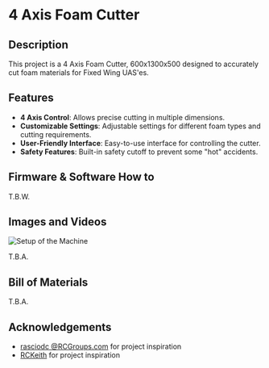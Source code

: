 # 4 Axis Foam Cutter

## Description
This project is a 4 Axis Foam Cutter, 600x1300x500 designed to accurately cut foam materials for Fixed Wing UAS'es.

## Features
- **4 Axis Control**: Allows precise cutting in multiple dimensions.
- **Customizable Settings**: Adjustable settings for different foam types and cutting requirements.
- **User-Friendly Interface**: Easy-to-use interface for controlling the cutter.
- **Safety Features**: Built-in safety cutoff to prevent some "hot" accidents.

## Firmware & Software How to

T.B.W.

## Images and Videos
![Setup of the Machine](https://github.com/furkan-o/4-Axis-Foam-Cutter/blob/main/Images/DSC_0142.JPG?raw=true)

T.B.A.

## Bill of Materials

T.B.A.

## Acknowledgements
- [rasciodc @RCGroups.com](https://www.rcgroups.com/forums/showthread.php?2915801-4-Axis-Hot-Wire-CNC-(Arduino-Ramps1-4)-Complete-Solution) for project inspiration
- [RCKeith](https://rckeith.co.uk/cnc-hot-wire-foam-cutter/) for project inspiration

